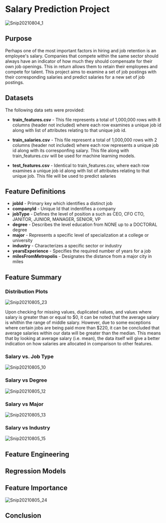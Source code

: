 # Salary Prediction Project

![Snip20210804_1](https://user-images.githubusercontent.com/24769002/128248342-c9d1b353-7cac-49bf-aa4c-59c6e11ebce3.png)

**Purpose**
------------------------
Perhaps one of the most important factors in hiring and job retention is an employee's salary. Companies that compete within the same sector should always have an indicator of how much they should compensate for their own job openings. This in return allows them to retain their employees and compete for talent. This project aims to examine a set of job postings with their corresponding salaries and predict salaries for a new set of job postings.

**Datasets**
------------------------
The following data sets were provided:

* **train_features.csv** - This file represents a total of 1,000,000 rows with 8 columns (header not included) where each row examines a unique job id along with list of attributes relating to that unique job id.

* **train_salaries.csv** - This file represent a total of 1,000,000 rows with 2 columns (header not included) where each row represents a unique job id along with its corresponfing salary. This file along with train_features.csv will be used for machine learning models.  

* **test_features.csv** - Identical to train_features.csv, where each row examines a unique job id along with list of attributes relating to that unique job. This file will be used to predict salaries

**Feature Definitions**
------------------------
* **jobId** - Primary key which identifies a distinct job
* **companyId** - Unique Id that indentifies a company
* **jobType** - Defines the level of position a such as CEO, CFO CTO, JANITOR, JUNIOR, MANAGER, SENIOR, VP
* **degree** - Describes the level education from NONE up to a DOCTORAL degree
* **major** - Represents a specific level of specialization at a college or university
* **industry** - Characterizes a specific sector or industry 
* **yearsExperience** - Specifies the required number of years for a job 
* **milesFromMetropolis** - Designates the distance from a major city in miles

**Feature Summary**
------------------------
### Distribution Plots
![Snip20210805_23](https://user-images.githubusercontent.com/24769002/128404699-f61843cd-c034-4921-95ed-f401a377e478.png)

Upon checking for missing values, duplicated values, and values where salary is greater than or equal to $0, it can be noted that the average salary is whithin the range of middle salary. However, due to some exceptions where certain jobs are being paid more than $220, it can be concluded that average salaries within our data will be greater than the median. This means that by looking at average salary (i.e. mean), the data itself will give a better indication on how salaries are allocated in comparison to other features.  

### Salary vs. Job Type
![Snip20210805_10](https://user-images.githubusercontent.com/24769002/128395976-a52c155f-3767-41f9-8a96-63ff44d3784c.png)


### Salary vs Degree
![Snip20210805_12](https://user-images.githubusercontent.com/24769002/128395990-de7a2af1-693e-442b-b636-cfaf888ab4e8.png)

### Salary vs Major
![Snip20210805_13](https://user-images.githubusercontent.com/24769002/128396007-fe585bd9-ffa8-4fb9-9053-0b5f7c3e4a4e.png)

### Salary vs Industry
![Snip20210805_15](https://user-images.githubusercontent.com/24769002/128396023-181e3026-0330-4a12-8c75-af4f25841bb6.png)



**Feature Engineering**
------------------------


**Regression Models**
------------------------

**Feature Importance**
------------------------
![Snip20210805_24](https://user-images.githubusercontent.com/24769002/128404804-e8ec4c8d-3c04-462f-9787-f97649aec4a9.png)

**Conclusion**
------------------------
